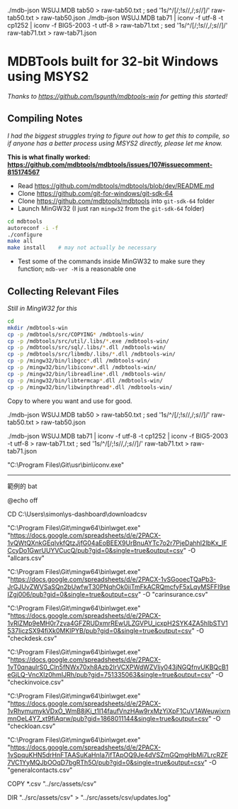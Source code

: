 

./mdb-json WSUJ.MDB tab50 > raw-tab50.txt ; sed '1s/^/[/;$!s/$/,/;$s/$/]/' raw-tab50.txt > raw-tab50.json
./mdb-json WSUJ.MDB tab71 | iconv -f utf-8 -t cp1252 | iconv -f BIG5-2003 -t utf-8 > raw-tab71.txt ; sed '1s/^/[/;$!s/$/,/;$s/$/]/' raw-tab71.txt > raw-tab71.json


# MDBTools built for 32-bit Windows using MSYS2

_Thanks to <https://github.com/lsgunth/mdbtools-win> for getting this started!_

## Compiling Notes

_I had the biggest struggles trying to figure out how to get this to compile, so if anyone has a better process using MSYS2 directly, please let me know._

**This is what finally worked: <https://github.com/mdbtools/mdbtools/issues/107#issuecomment-815174567>**

- Read <https://github.com/mdbtools/mdbtools/blob/dev/README.md>
- Clone <https://github.com/git-for-windows/git-sdk-64>
- Clone <https://github.com/mdbtools/mdbtools> into `git-sdk-64` folder
- Launch MinGW32 (I just ran `mingw32` from the `git-sdk-64` folder)

```sh
cd mdbtools
autoreconf -i -f
./configure
make all
make install    # may not actually be necessary
```

- Test some of the commands inside MinGW32 to make sure they function; `mdb-ver -M` is a reasonable one

## Collecting Relevant Files

_Still in MingW32 for this_

```sh
cd
mkdir /mdbtools-win
cp -p /mdbtools/src/COPYING* /mdbtools-win/
cp -p /mdbtools/src/util/.libs/*.exe /mdbtools-win/
cp -p /mdbtools/src/sql/.libs/*.dll /mdbtools-win/
cp -p /mdbtools/src/libmdb/.libs/*.dll /mdbtools-win/
cp -p /mingw32/bin/libgcc*.dll /mdbtools-win/
cp -p /mingw32/bin/libiconv*.dll /mdbtools-win/
cp -p /mingw32/bin/libreadline*.dll /mdbtools-win/
cp -p /mingw32/bin/libtermcap*.dll /mdbtools-win/
cp -p /mingw32/bin/libwinpthread*.dll /mdbtools-win/
```

Copy to where you want and use for good.



./mdb-json WSUJ.MDB tab50 > raw-tab50.txt ; sed '1s/^/[/;$!s/$/,/;$s/$/]/' raw-tab50.txt > raw-tab50.json


./mdb-json WSUJ.MDB tab71 | iconv -f utf-8 -t cp1252 | iconv -f BIG5-2003 -t utf-8 > raw-tab71.txt ; sed '1s/^/[/;$!s/$/,/;$s/$/]/' raw-tab71.txt > raw-tab71.json


"C:\Program Files\Git\usr\bin\iconv.exe"



---

範例的 bat

@echo off

CD C:\Users\simon\ys-dashboard\downloadcsv




"C:\Program Files\Git\mingw64\bin\wget.exe" "https://docs.google.com/spreadsheets/d/e/2PACX-1vQWtQXnkGEqIvkfQtzJjfG04aEoBEEX9UrBnuAYTc7o2r7PjeDahhI2lbKx_IFCcyDo1GwrUUYVCucQ/pub?gid=0&single=true&output=csv" -O "allcars.csv"


"C:\Program Files\Git\mingw64\bin\wget.exe" "https://docs.google.com/spreadsheets/d/e/2PACX-1vSGooecTQaPb3-JrGJUvZWVSaSQn2bUwfwT30PNqhOk0iiTmFkACRQmcfyF5xLqyMSFFI9seIZgj006/pub?gid=0&single=true&output=csv" -O "carinsurance.csv"


"C:\Program Files\Git\mingw64\bin\wget.exe" "https://docs.google.com/spreadsheets/d/e/2PACX-1vRlZMp9eMH0r7zva4GFZRUDxmrREwULZGVPU_icxpH2SYK4ZA5hIbSTV1537IiczSX94fiXk0MKIPYB/pub?gid=0&single=true&output=csv" -O "checkdesk.csv"


"C:\Program Files\Git\mingw64\bin\wget.exe" "https://docs.google.com/spreadsheets/d/e/2PACX-1vT0qnaulrS0_Cln5fNWx70xh8Azb2IrVCXPWdWZVljy043jNGQfnvUKBQcB1eGjLQ-VncXIz0hmIJRh/pub?gid=751335063&single=true&output=csv" -O "checkinvoice.csv"


"C:\Program Files\Git\mingw64\bin\wget.exe" "https://docs.google.com/spreadsheets/d/e/2PACX-1vRhymumykVDxO_WmB8jKj_t1I14faufVnzHAw9rxMzYiXpF1CuV1AWeuwixrnmnOeL4Y7_xt9fiAqrw/pub?gid=1868011144&single=true&output=csv" -O "checkloan.csv"


"C:\Program Files\Git\mingw64\bin\wget.exe" "https://docs.google.com/spreadsheets/d/e/2PACX-1vSpquKHN5drHnFTAASuKaHnIa7jfTApOQ9Je4dVSZmGQmgHbMi7LrcRZF7VC1YyMQJbOOqD7bgRTh5O/pub?gid=0&single=true&output=csv" -O "generalcontacts.csv"


COPY *.csv "../src/assets/csv"



DIR "../src/assets/csv" > "../src/assets/csv/updates.log"
